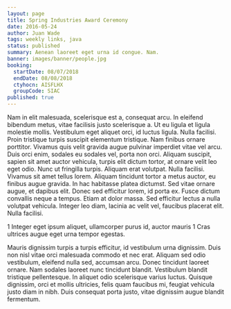 ```yaml
---
layout: page
title: Spring Industries Award Ceremony
date: 2016-05-24
author: Juan Wade
tags: weekly links, java
status: published
summary: Aenean laoreet eget urna id congue. Nam.
banner: images/banner/people.jpg
booking:
  startDate: 08/07/2018
  endDate: 08/08/2018
  ctyhocn: AISFLHX
  groupCode: SIAC
published: true
---
```

Nam in elit malesuada, scelerisque est a, consequat arcu. In eleifend bibendum metus, vitae facilisis justo scelerisque a. Ut eu ligula et ligula molestie mollis. Vestibulum eget aliquet orci, id luctus ligula. Nulla facilisi. Proin tristique turpis suscipit elementum tristique. Nam finibus ornare porttitor. Vivamus quis velit gravida augue pulvinar imperdiet vitae vel arcu. Duis orci enim, sodales eu sodales vel, porta non orci. Aliquam suscipit, sapien sit amet auctor vehicula, turpis elit dictum tortor, at ornare velit leo eget odio.
Nunc ut fringilla turpis. Aliquam erat volutpat. Nulla facilisi. Vivamus sit amet tellus lorem. Aliquam tincidunt tortor a metus auctor, eu finibus augue gravida. In hac habitasse platea dictumst. Sed vitae ornare augue, et dapibus elit. Donec sed efficitur lorem, id porta ex. Fusce dictum convallis neque a tempus. Etiam at dolor massa. Sed efficitur lectus a nulla volutpat vehicula. Integer leo diam, lacinia ac velit vel, faucibus placerat elit. Nulla facilisi.

1 Integer eget ipsum aliquet, ullamcorper purus id, auctor mauris
1 Cras ultrices augue eget urna tempor egestas.

Mauris dignissim turpis a turpis efficitur, id vestibulum urna dignissim. Duis non nisl vitae orci malesuada commodo et nec erat. Aliquam sed odio vestibulum, eleifend nulla sed, accumsan arcu. Donec tincidunt laoreet ornare. Nam sodales laoreet nunc tincidunt blandit. Vestibulum blandit tristique pellentesque. In aliquet odio scelerisque varius luctus. Quisque dignissim, orci et mollis ultricies, felis quam faucibus mi, feugiat vehicula justo diam in nibh. Duis consequat porta justo, vitae dignissim augue blandit fermentum.
